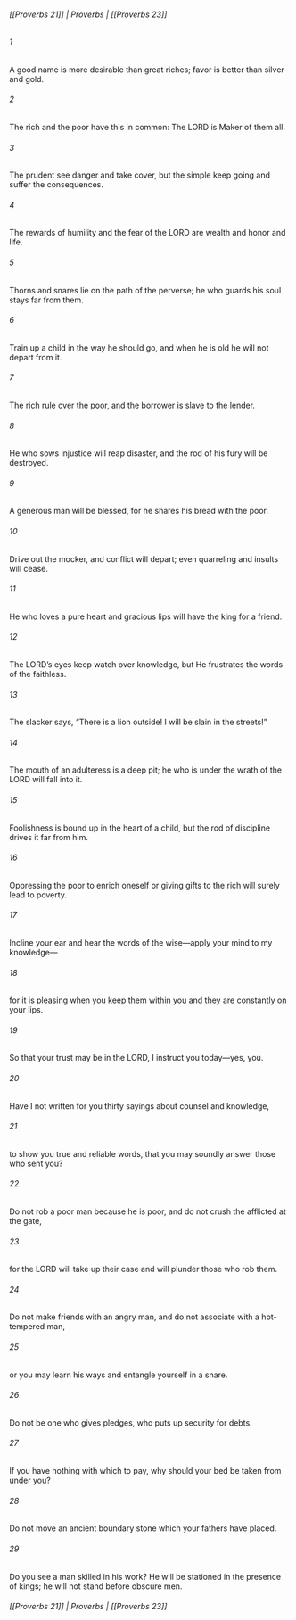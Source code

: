###### [[Proverbs 21]] | Proverbs | [[Proverbs 23]]

###### 1
A good name is more desirable than great riches; favor is better than silver and gold.
###### 2
The rich and the poor have this in common: The LORD is Maker of them all.
###### 3
The prudent see danger and take cover, but the simple keep going and suffer the consequences.
###### 4
The rewards of humility and the fear of the LORD are wealth and honor and life.
###### 5
Thorns and snares lie on the path of the perverse; he who guards his soul stays far from them.
###### 6
Train up a child in the way he should go, and when he is old he will not depart from it.
###### 7
The rich rule over the poor, and the borrower is slave to the lender.
###### 8
He who sows injustice will reap disaster, and the rod of his fury will be destroyed.
###### 9
A generous man will be blessed, for he shares his bread with the poor.
###### 10
Drive out the mocker, and conflict will depart; even quarreling and insults will cease.
###### 11
He who loves a pure heart and gracious lips will have the king for a friend.
###### 12
The LORD’s eyes keep watch over knowledge, but He frustrates the words of the faithless.
###### 13
The slacker says, “There is a lion outside! I will be slain in the streets!”
###### 14
The mouth of an adulteress is a deep pit; he who is under the wrath of the LORD will fall into it.
###### 15
Foolishness is bound up in the heart of a child, but the rod of discipline drives it far from him.
###### 16
Oppressing the poor to enrich oneself or giving gifts to the rich will surely lead to poverty.
###### 17
Incline your ear and hear the words of the wise—apply your mind to my knowledge—
###### 18
for it is pleasing when you keep them within you and they are constantly on your lips.
###### 19
So that your trust may be in the LORD, I instruct you today—yes, you.
###### 20
Have I not written for you thirty sayings about counsel and knowledge,
###### 21
to show you true and reliable words, that you may soundly answer those who sent you?
###### 22
Do not rob a poor man because he is poor, and do not crush the afflicted at the gate,
###### 23
for the LORD will take up their case and will plunder those who rob them.
###### 24
Do not make friends with an angry man, and do not associate with a hot-tempered man,
###### 25
or you may learn his ways and entangle yourself in a snare.
###### 26
Do not be one who gives pledges, who puts up security for debts.
###### 27
If you have nothing with which to pay, why should your bed be taken from under you?
###### 28
Do not move an ancient boundary stone which your fathers have placed.
###### 29
Do you see a man skilled in his work? He will be stationed in the presence of kings; he will not stand before obscure men.

###### [[Proverbs 21]] | Proverbs | [[Proverbs 23]]
